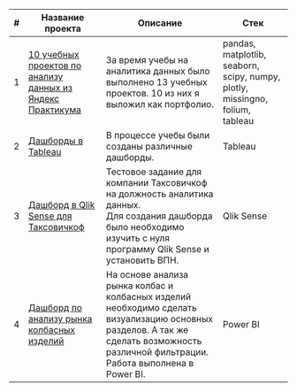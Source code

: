 | #  | Название проекта    | Описание                                         | Стек
| ----- | ------------------------------|--------------------------------------------------------------|----------------------------|
| 1 | [10 учебных проектов по анализу данных из Яндекс Практикума](https://github.com/AlexKislin/data_analitic_projects) | За время учебы на аналитика данных было выполнено 13 учебных проектов. 10 из них я выложил как портфолио. | pandas, matplotlib, seaborn, scipy, numpy, plotly, missingno, folium, tableau |
| 2 | [Дашборды в Tableau](https://github.com/AlexKislin/Portfolio/tree/main/Дашборды%20в%20Tableau) | В процессе учебы были созданы различные дашборды. | Tableau |
| 3 | [Дашборд в Qlik Sense для Таксовичкоф](https://github.com/AlexKislin/Portfolio/tree/main/Дашборд%20Таксовичкоф) | Тестовое задание для компании Таксовичкоф на должность аналитика данных. <br> Для создания дашборда было необходимо изучить с нуля программу Qlik Sense и установить ВПН. | Qlik Sense |
| 4 | [Дашборд по анализу рынка колбасных изделий](https://github.com/AlexKislin/Portfolio/tree/main/Дашборд%20по%20анализу%20рынка%20колбасных%20изделий) | На основе анализа рынка колбас и колбасных изделий необходимо сделать визуализацию основных разделов. А так же сделать возможность различной фильтрации. Работа выполнена в Power BI. | Power BI |
